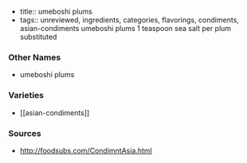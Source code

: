 - title:: umeboshi plums
- tags:: unreviewed, ingredients, categories, flavorings, condiments, asian-condiments
umeboshi plums 1 teaspoon sea salt per plum substituted

### Other Names

* umeboshi plums

### Varieties

* [[asian-condiments]]

### Sources
* http://foodsubs.com/CondimntAsia.html
